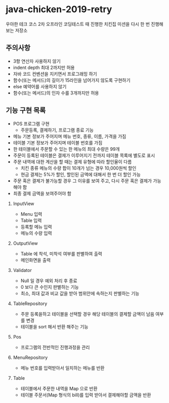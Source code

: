 # java-chicken-2019-retry
우아한 테크 코스 2차 오프라인 코딩테스트 때 진행한 치킨집 미션을 다시 한 번 진행해보는 저장소

## 주의사항

- 3항 연산자 사용하지 않기
- indent depth 최대 2까지만 허용
- 자바 코드 컨벤션을 지키면서 프로그래밍 하기
- 함수(또는 메서드)의 길이가 15라인을 넘어가지 않도록 구현하기
- else 예약어를 사용하지 않기
- 함수(또는 메서드)의 인자 수를 3개까지만 허용

## 기능 구현 목록

- POS 프로그램 구현
	- 주문등록, 결제하기, 프로그램 종료 기능
- 메뉴 기본 정보가 주어지며 메뉴 번호, 종류, 이름, 가격을 가짐
- 테이블 기본 정보가 주어지며 테이블 번호를 가짐
- 한 테이블에서 주문할 수 있는 한 메뉴의 최대 수량은 99개
- 주문이 등록된 테이블은 결제가 이루어지기 전까지 테이블 목록에 별도로 표시
- 주문 내역에 대한 계산을 할 때는 결제 유형에 따라 할인율이 다름
	- 치킨 종류 메뉴의 수량 합이 10개가 넘는 경우 10,000원씩 할인
	- 현금 결제는 5%가 할인, 할인된 금액에 대해서 한 번 더 할인 가능
- 주문 혹은 결제가 불가능할 경우 그 이유를 보여 주고, 다시 주문 혹은 결제가 가능해야 함
- 최종 결제 금액을 보여주어야 함


1. InputView

	- Menu 입력
	- Table 입력
	- 등록할 메뉴 입력
	- 메뉴의 수량 입력
	
2. OutputView

	- Table 에 착석, 미착석 여부를 판별하여 출력
	- 메인화면을 출력
	
3. Validator

	- Null 일 경우 예외 처리 후 종료
	- 0 보다 큰 수인지 판별하는 기능
	- 최소, 최대 값과 비교 값을 받아 범위안에 속하는지 판별하는 기능
	
4. TableRepository

    - 주문 등록을하고 테이블을 선택할 경우 해당 테이블의 결제할 금액이 남음 여부를 변경
    - 테이블을 sort 해서 반환 해주는 기능
    
5. Pos

    - 프로그램의 전반적인 진행과정을 관리
    
6. MenuRepository

    - 메뉴 번호를 입력받아서 일치하는 메뉴를 반환
    
7. Table

    - 테이블에서 주문한 내역을 Map 으로 반환
    - 테이블 주문서(Map 형식의 bill)를 입력 받아서 결제해야할 금액을 반환
